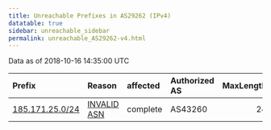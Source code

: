 ```yaml
---
title: Unreachable Prefixes in AS29262 (IPv4)
datatable: true
sidebar: unreachable_sidebar
permalink: unreachable_AS29262-v4.html
---
```


Data as of 2018-10-16 14:35:00 UTC


<div class="datatable-begin"></div>

| Prefix                                                   | Reason                                                                                                 | affected   | Authorized AS   |   MaxLength | Anchor                                         |   unreachable /24s |
|:---------------------------------------------------------|:-------------------------------------------------------------------------------------------------------|:-----------|:----------------|------------:|:-----------------------------------------------|-------------------:|
| [185.171.25.0/24](https://stat.ripe.net/185.171.25.0/24) | [INVALID ASN](https://rpki-validator.ripe.net/announcement-preview?asn=AS29262&prefix=185.171.25.0/24) | complete   | AS43260         |          24 | [RIPE](unreachable_RIPE_NCC_RPKI_Root-v4.html) |                  1 |

<div class="datatable-end"></div>
